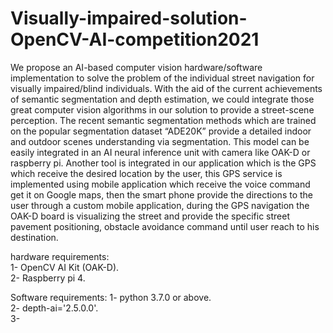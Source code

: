 # Visually-impaired-solution-OpenCV-AI-competition2021

We propose an AI-based computer vision hardware/software implementation to solve the problem of
the individual street navigation for visually impaired/blind individuals. With the aid of the current
achievements of semantic segmentation and depth estimation, we could integrate those great computer
vision algorithms in our solution to provide a street-scene perception.
The recent semantic segmentation methods which are trained on the popular segmentation dataset
“ADE20K” provide a detailed indoor and outdoor scenes understanding via segmentation. This model can be easily integrated in an AI neural inference unit with camera like OAK-D or raspberry pi. Another
tool is integrated in our application which is the GPS which receive the desired location by the user, this GPS service is implemented using mobile application which receive the voice command get it on Google maps, then the smart phone provide the directions to the user through a custom mobile application, during the GPS navigation the OAK-D board is visualizing the street and provide the specific street pavement positioning, obstacle avoidance command until user reach to his destination.

hardware requirements: </br>
1- OpenCV AI Kit (OAK-D). </br>
2- Raspberry pi 4.</br>

Software requirements:
1- python 3.7.0 or above.</br>
2- depth-ai='2.5.0.0'.</br>
3- 
